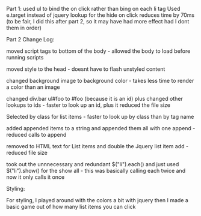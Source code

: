 Part 1:
used ul to bind the on click rather than bing on each li tag
Used e.target instead of jquery lookup for the hide on click
reduces time by 70ms (to be fair, I did this after part 2, so it may have had more effect 
had I dont them in order)



Part 2 Change Log:

moved script tags to bottom of the body - allowed the body to load before running scripts

moved style to the head - doesnt have to flash unstyled content

changed background image to background color - takes less time to render a color than an 
image

changed div.bar ul#foo to #foo (because it is an id) plus changed other lookups to ids - 
faster to look up an id, plus it reduced the file size

Selected by class for list items - faster to look up by class than by tag name

added appended items to a string and appended them all with one append - reduced calls to 
append

removed to HTML text for List items and double the Jquery list item add - reduced file size

took out the unnnecessary and redundant $("li").each() and just used $("li").show() for 
the show all - this was basically calling each twice and now it only calls it once


Styling:

For styling, I played around with the colors a bit with jquery then I made a basic game out 
of how many list items you can click
